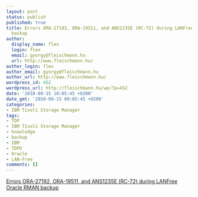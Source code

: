 ```yaml
---
layout: post
status: publish
published: true
title: Errors ORA-27192, ORA-19511, and ANS1235E (RC-72) during LANFree Oracle RMAN
  backup
author:
  display_name: flex
  login: flex
  email: gyorgy@fleischmann.hu
  url: http://www.fleischmann.hu/
author_login: flex
author_email: gyorgy@fleischmann.hu
author_url: http://www.fleischmann.hu/
wordpress_id: 452
wordpress_url: http://fleischmann.hu/wp/?p=452
date: '2010-09-15 10:05:45 +0200'
date_gmt: '2010-09-15 09:05:45 +0200'
categories:
- IBM Tivoli Storage Manager
tags:
- TDP
- IBM Tivoli Storage Manager
- knowledge
- backup
- IBM
- TDPO
- Oracle
- LAN-Free
comments: []
---
```

<p><a href="http://www-01.ibm.com/support/docview.wss?uid=swg21417812">Errors ORA-27192, ORA-19511, and ANS1235E (RC-72) during LANFree Oracle RMAN backup</a></p>
